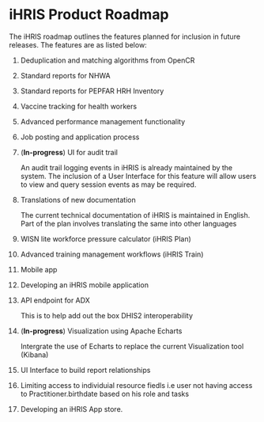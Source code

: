 # iHRIS Product Roadmap

The iHRIS roadmap outlines the features planned for inclusion in future releases. The features are as listed below:

1. Deduplication and matching algorithms from OpenCR

2. Standard reports for NHWA

3. Standard reports for PEPFAR HRH Inventory

4. Vaccine tracking for health workers

5. Advanced performance management functionality

6. Job posting and application process

7. (**In-progress**) UI for audit trail

    An audit trail logging events in iHRIS is already maintained by the system. The inclusion of a User Interface for this feature will allow users to view and query session events as may be required.

8. Translations of new documentation

    The current technical documentation of iHRIS is maintained in English. Part of the plan involves translating the same into other languages

9. WISN lite workforce pressure calculator (iHRIS Plan)

10. Advanced training management workflows (iHRIS Train)

11. Mobile app

12. Developing an iHRIS mobile application

13. API endpoint for ADX

    This is to help add out the box DHIS2 interoperability

14. (**In-progress**) Visualization using Apache Echarts

    Intergrate the use of Echarts to replace the current Visualization tool (Kibana)

15. UI Interface to build report relationships

16. Limiting access to individuial resource fiedls i.e user not having access to Practitioner.birthdate based on his role and tasks

17. Developing an iHRIS App store.
